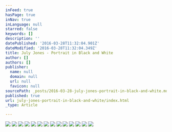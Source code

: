 ```yaml
---
inFeed: true
hasPage: true
inNav: true
inLanguage: null
starred: false
keywords: []
description: ''
datePublished: '2016-03-28T11:32:04.901Z'
dateModified: '2016-03-28T11:32:04.349Z'
title: July Jones - Portrait in Black and White
author: []
authors: []
publisher:
  name: null
  domain: null
  url: null
  favicon: null
sourcePath: _posts/2016-03-28-july-jones-portrait-in-black-and-white.md
published: true
url: july-jones-portrait-in-black-and-white/index.html
_type: Article

---
```

![](https://the-grid-user-content.s3-us-west-2.amazonaws.com/533a8103-acc6-45c5-8942-197fb5fa187f.jpg)
![](https://the-grid-user-content.s3-us-west-2.amazonaws.com/f54fed89-cf04-49c8-9c62-5e7c8d9a0b19.jpg)
![](https://the-grid-user-content.s3-us-west-2.amazonaws.com/33e2b1f8-2a0e-4ab1-96ed-73a9958c3c9c.jpg)
![](https://the-grid-user-content.s3-us-west-2.amazonaws.com/327a5c52-db6f-42af-bcf3-45c72e491d68.jpg)
![](https://the-grid-user-content.s3-us-west-2.amazonaws.com/92ea2666-78fe-443d-a8d2-1edfa761360f.jpg)
![](https://the-grid-user-content.s3-us-west-2.amazonaws.com/69b8d695-c7b2-49b1-ad36-cb9a31ca85ff.jpg)
![](https://the-grid-user-content.s3-us-west-2.amazonaws.com/456addc4-2b27-4bfa-8e54-dd8922256503.jpg)
![](https://the-grid-user-content.s3-us-west-2.amazonaws.com/3b6c736f-89f1-42f1-a288-801c284938fb.jpg)
![](https://the-grid-user-content.s3-us-west-2.amazonaws.com/6efad36a-dbd3-4aa7-b4f5-ce3400945617.jpg)
![](https://the-grid-user-content.s3-us-west-2.amazonaws.com/6555a382-1843-4ffe-87f1-8000bb66a9f4.jpg)
![](https://the-grid-user-content.s3-us-west-2.amazonaws.com/8f20c2ea-5935-4b7a-872b-0b004ffda9ad.jpg)
![](https://the-grid-user-content.s3-us-west-2.amazonaws.com/b043da0d-8860-4301-830b-39175b59a332.jpg)
![](https://the-grid-user-content.s3-us-west-2.amazonaws.com/f14ddb5d-8275-4e52-9b95-b8e8a82cd546.jpg)
![](https://the-grid-user-content.s3-us-west-2.amazonaws.com/ea8e7c69-d320-44cd-b81f-37784be62ece.jpg)